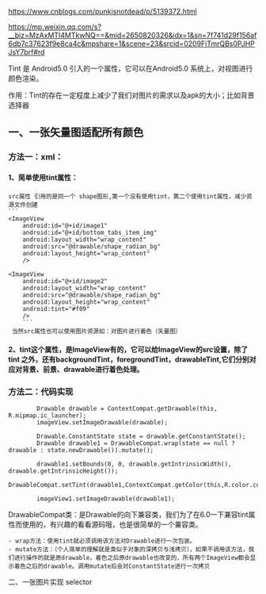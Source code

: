 
https://www.cnblogs.com/punkisnotdead/p/5139372.html

https://mp.weixin.qq.com/s?__biz=MzAxMTI4MTkwNQ==&mid=2650820326&idx=1&sn=7f741d29f156af6db7c37623f9e8ca4c&mpshare=1&scene=23&srcid=0209FiTmrQBs0PJHPJsY7brf#rd


Tint 是 Android5.0 引入的一个属性，它可以在Android5.0 系统上，对视图进行颜色渲染。

作用：Tint的存在一定程度上减少了我们对图片的需求以及apk的大小；比如背景选择器



## 一、一张矢量图适配所有颜色  

### 方法一：xml：

#### 1、简单使用tint属性：
	src属性 引用的是同一个 shape图形,第一个没有使用tint，第二个使用tint属性，减少资源文件创建
	```
	<ImageView
	 	android:id="@+id/image1"
        android:id="@+id/bottom_tabs_item_img"
        android:layout_width="wrap_content"
        android:src="@drawable/shape_radian_bg"
        android:layout_height="wrap_content"
        />

    <ImageView
        android:id="@+id/image2"
        android:layout_width="wrap_content"
        android:src="@drawable/shape_radian_bg"
        android:layout_height="wrap_content"
        android:tint="#f09"
        />
        ```
     当然src属性也可以使用图片资源如：对图片进行着色（矢量图）

#### 2、tint这个属性，是ImageView有的，它可以给ImageView的src设置，除了tint 之外，还有backgroundTint，foregroundTint，drawableTint,它们分别对应对背景、前景、drawable进行着色处理。

### 方法二：代码实现

```
		Drawable drawable = ContextCompat.getDrawable(this, R.mipmap.ic_launcher);
        imageView.setImageDrawable(drawable);

        Drawable.ConstantState state = drawable.getConstantState();
        Drawable drawable1 = DrawableCompat.wrap(state == null ? drawable : state.newDrawable()).mutate();

        drawable1.setBounds(0, 0, drawable.getIntrinsicWidth(), drawable.getIntrinsicHeight());
        DrawableCompat.setTint(drawable1,ContextCompat.getColor(this,R.color.colorAccent));

        imageView1.setImageDrawable(drawable1);
```
DrawableCompat类：是Drawable的向下兼容类，我们为了在6.0一下兼容tint属性而使用的，有兴趣的看看源码哦，也是很简单的一个兼容类。

	- wrap方法：使用tint就必须调用该方法对Drawable进行一次包装。
	- mutate方法：（个人简单的理解就是类似于对象的深拷贝与浅拷贝），如果不调用该方法，我们进行操作的就是原drawable，着色之后原drawable也改变的，所有两个ImageView都会显示着色之后的drawable。调用mutate后会对ConstantState进行一次拷贝



二、一张图片实现 selector


